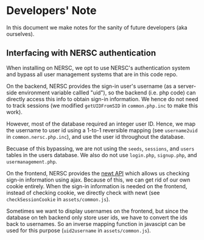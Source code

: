 # Developers' Note

In this document we make notes for the sanity of future developers (aka ourselves). 

## Interfacing with NERSC authentication

When installing on NERSC, we opt to use NERSC's authentication system and bypass 
all user management systems that are in this code repo. 

On the backend, NERSC provides the sign-in user's username (as a server-side environment variable callled "uid"),
so the backend (i.e. php code) can directly access this info to obtain sign-in information. 
We hence do not need to track sessions (we modified `getUIDFromSID` in `common.php.inc` to make this work). 

However, most of the database required an integer user ID. Hence, we map the username to user id 
using a 1-to-1 reversible mapping (see `username2uid` in `common.nersc.php.inc`), and use the user id
throughout the database. 

Becuase of this bypassing, we are not using the `seeds`, `sessions`, and `users` tables in the users database. 
We also do not use `login.php`, `signup.php`, and `usermanagement.php`. 

On the frontend, NERSC provides the [newt API](https://newt.nersc.gov/) which allows us checking sign-in information 
using ajax. Because of this, we can get rid of our own cookie entirely. 
When the sign-in information is needed on the frontend, instead of checking cookie, we directly check with newt
(see `checkSessionCookie` in `assets/common.js`). 

Sometimes we want to display usernames on the frontend, but since the database on teh backend only store user ids,
we have to convert the ids back to usernames. So an inverse mapping function in javascipt can be used for this purpose 
(`uid2username` in `assets/common.js`). 
